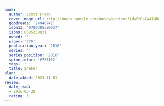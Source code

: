 ```yaml
---
book:
  author: Scott Frank
  cover_image_url: http://books.google.com/books/content?id=PMDaCwAAQBAJ&printsec=frontcover&img=1&zoom=1&edge=curl&source=gbs_api
  goodreads: '24040541'
  isbn13: '9780385350037'
  isbn9: 0385350031
  owned: ''
  pages: '335'
  publication_year: '2016'
  series: ''
  series_position: '2016'
  spine_color: '#756162'
  tags: ''
  title: Shaker
plan:
  date_added: 2023-01-01
review:
  date_read:
  - 2016-05-29
  rating: 3
---
```

